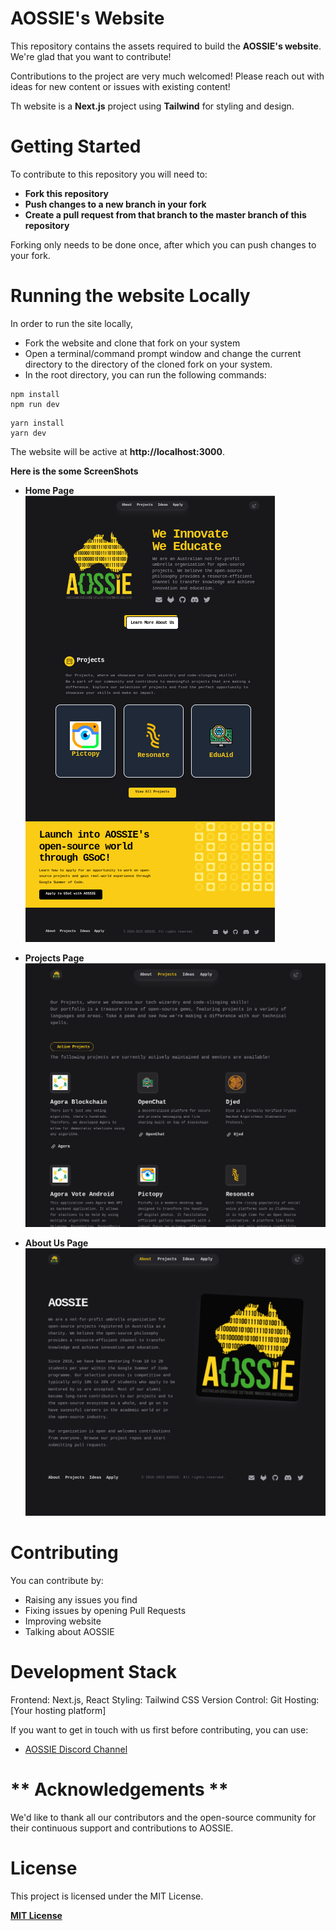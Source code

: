 
# **AOSSIE's Website**

This repository contains the assets required to build the **AOSSIE's website**. We're glad that you want to contribute!

Contributions to the project are very much welcomed! Please reach out with ideas for new content or issues with existing content!

Th website is a **Next.js** project using **Tailwind** for styling and design.

# **Getting Started**

To contribute to this repository you will need to:
- **Fork this repository**
- **Push changes to a new branch in your fork**
- **Create a pull request from that branch to the master branch of this repository**

Forking only needs to be done once, after which you can push changes to your fork.

# **Running the website Locally**

In order to run the site locally,
- Fork the website and clone that fork on your system
- Open a terminal/command prompt window and change the current directory to the directory of the cloned fork on your system.
- In the root directory, you can run the following commands:

```
npm install
npm run dev
```

``` 
yarn install
yarn dev
```

The website will be active at **http://localhost:3000**.


**Here is the some ScreenShots** 

- **Home Page**  
  ![Home Page](./src/screenshots/Home.png)
  
- **Projects Page**  
  ![Projects Page](./src/screenshots/Projects.png)
  
- **About Us Page**  
  ![About Us Page](./src/screenshots/About.png)


# **Contributing**

You can contribute by:

* Raising any issues you find
* Fixing issues by opening Pull Requests
* Improving website
* Talking about AOSSIE

# **Development Stack**

Frontend: Next.js, React
Styling: Tailwind CSS
Version Control: Git
Hosting: [Your hosting platform]

If you want to get in touch with us first before contributing, you can use:

* [AOSSIE Discord Channel](https://discord.com/invite/6mFZ2S846n)

# ** Acknowledgements **
We'd like to thank all our contributors and the open-source community for their continuous support and contributions to AOSSIE.


# **License**
This project is licensed under the MIT License.

[**MIT License**](https://choosealicense.com/licenses/mit/)
